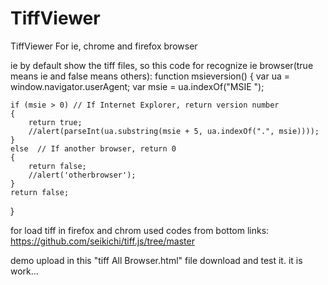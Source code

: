 # TiffViewer
TiffViewer For ie, chrome and firefox browser

ie by default show the tiff files, so this code for recognize ie browser(true means ie and false means others): 
function msieversion() 
{
    var ua = window.navigator.userAgent;
    var msie = ua.indexOf("MSIE ");

    if (msie > 0) // If Internet Explorer, return version number
    {
		return true;
        //alert(parseInt(ua.substring(msie + 5, ua.indexOf(".", msie))));
    }
    else  // If another browser, return 0
    {
		return false;
        //alert('otherbrowser');
    }
    return false;
} 

for load tiff in firefox and chrom used codes from bottom links:
https://github.com/seikichi/tiff.js/tree/master

demo upload in this "tiff All Browser.html" file download and test it. it is work...
